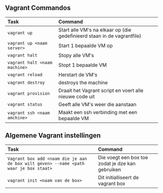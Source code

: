 ## Vagrant Commandos

| Task 					| Command
| :---                  | :---
| `vagrant up` 			| Start alle VM's na elkaar op (die gedefinieerd staan in de vagrantfile)
| `vagrant up <naam server>`| Start 1 bepaalde VM op
| `vagrant halt` 		| Stopy alle VM's 
| `vagrant halt <naam machine>`  		| Stopt 1 bepaalde VM 
| `vagrant reload` 		| Herstart de VM's
| `vagrant destroy` 	| destroys the machine
| `vagrant provision` 	| Draait het Vagrant script en voert alle nieuwe code uit
| `vagrant status` 		| Geeft alle VM's weer die aanstaan
| `vagrant ssh <naam amchine>`			| Maakt een ssh verbinding met een bepaalde VM

## Algemene Vagrant instellingen
| Task 					| Command
| :---                  | :---
| `Vagrant box add <naam die je aan de box wilt geven> --name <path waar je box staat>` | Die voegt een box toe zodat je dze kan gebruiken
| `vagrant init <naam van de box>`| Dit initialliseert de vagrant box

